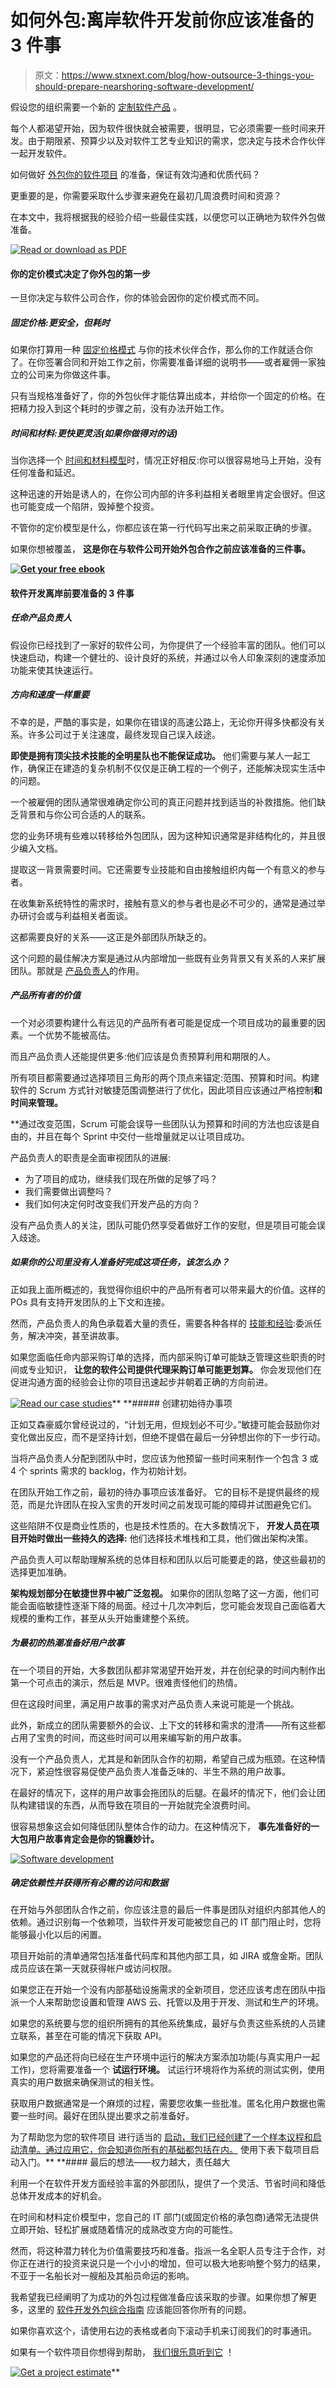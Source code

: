 # 如何外包:离岸软件开发前你应该准备的 3 件事

> 原文：<https://www.stxnext.com/blog/how-outsource-3-things-you-should-prepare-nearshoring-software-development/>

 假设您的组织需要一个新的  [定制软件产品](https://stxnext.com/blog/2017/03/29/bespoke-software-development-why-tailor-made-software-important/) 。

每个人都渴望开始，因为软件很快就会被需要，很明显，它必须需要一些时间来开发。由于期限紧、预算少以及对软件工艺专业知识的需求，您决定与技术合作伙伴一起开发软件。

如何做好  [外包你的软件项目](https://stxnext.com/software-development-outsourcing-guide/) 的准备，保证有效沟通和优质代码？

更重要的是，你需要采取什么步骤来避免在最初几周浪费时间和资源？

在本文中，我将根据我的经验介绍一些最佳实践，以便您可以正确地为软件外包做准备。

[![Read or download as PDF](img/c71d367cb823757aaa25fbfecdfea7ce.png)](https://cta-redirect.hubspot.com/cta/redirect/4542168/aa5bee82-2ad3-4e3a-bdd1-47a107c426d8) 

#### 你的定价模式决定了你外包的第一步

一旦你决定与软件公司合作，你的体验会因你的定价模式而不同。

##### 固定价格:更安全，但耗时

如果你打算用一种  [固定价格模式](https://stxnext.com/blog/2018/08/16/software-development-contracts-fixed-price-time-materials/#fixed-price) 与你的技术伙伴合作，那么你的工作就适合你了。在你签署合同和开始工作之前，你需要准备详细的说明书——或者雇佣一家独立的公司来为你做这件事。

只有当规格准备好了，你的外包伙伴才能估算出成本，并给你一个固定的价格。在把精力投入到这个耗时的步骤之前，没有办法开始工作。

##### 时间和材料:更快更灵活(如果你做得对的话)

当你选择一个  [时间和材料模型](https://stxnext.com/blog/2018/08/16/software-development-contracts-fixed-price-time-materials/#time-and-materials)时，情况正好相反:你可以很容易地马上开始，没有任何准备和延迟。

这种迅速的开始是诱人的，在你公司内部的许多利益相关者眼里肯定会很好。但这也可能变成一个陷阱，毁掉整个投资。

不管你的定价模型是什么，你都应该在第一行代码写出来之前采取正确的步骤。

如果你想被覆盖， **这是你在与软件公司开始外包合作之前应该准备的三件事。**

**[![Get your free ebook](img/9115af701c78dd8154ef102338d8b8d3.png)](https://cta-redirect.hubspot.com/cta/redirect/4542168/d9b230cf-e408-4a04-9e19-94ad3f756ebc)** 

#### 软件开发离岸前要准备的 3 件事

##### 任命产品负责人

假设你已经找到了一家好的软件公司，为你提供了一个经验丰富的团队。他们可以快速启动，构建一个健壮的、设计良好的系统，并通过以令人印象深刻的速度添加功能来使其快速运行。

##### 方向和速度一样重要

不幸的是，严酷的事实是，如果你在错误的高速公路上，无论你开得多快都没有关系。许多公司过于关注速度，最终发现自己误入歧途。

**即使是拥有顶尖技术技能的全明星队也不能保证成功。** 他们需要与某人一起工作，确保正在建造的复杂机制不仅仅是正确工程的一个例子，还能解决现实生活中的问题。

一个被雇佣的团队通常很难确定你公司的真正问题并找到适当的补救措施。他们缺乏背景和与你公司合适的人的联系。

您的业务环境有些难以转移给外包团队，因为这种知识通常是非结构化的，并且很少编入文档。

提取这一背景需要时间。它还需要专业技能和自由接触组织内每一个有意义的参与者。

在收集新系统特性的需求时，接触有意义的参与者也是必不可少的，通常是通过举办研讨会或与利益相关者面谈。

这都需要良好的关系——这正是外部团队所缺乏的。

这个问题的最佳解决方案是通过从内部增加一些既有业务背景又有关系的人来扩展团队。那就是  [产品负责人](https://stxnext.com/blog/2017/05/31/product-owner-responsibilities-path-junior-expert/)的作用。

##### 产品所有者的价值

一个对必须要构建什么有远见的产品所有者可能是促成一个项目成功的最重要的因素。一个优势不能被高估。

而且产品负责人还能提供更多:他们应该是负责预算利用和期限的人。

所有项目都需要通过选择项目三角形的两个顶点来锚定:范围、预算和时间。构建软件的 Scrum 方式针对敏捷范围调整进行了优化，因此项目应该通过严格控制**和** ****时间来管理。****

 **通过改变范围，Scrum 可能会误导一些团队认为预算和时间的方法也应该是自由的，并且在每个 Sprint 中交付一些增量就足以让项目成功。

产品负责人的职责是全面审视团队的进展:

*   为了项目的成功，继续我们现在所做的足够了吗？
*   我们需要做出调整吗？
*   我们如何决定何时改变我们开发产品的方向？

没有产品负责人的关注，团队可能仍然享受着做好工作的安慰，但是项目可能会误入歧途。

##### 如果你的公司里没有人准备好完成这项任务，该怎么办？

正如我上面所概述的，我觉得你组织中的产品所有者可以带来最大的价值。这样的 POs 具有支持开发团队的上下文和连接。

然而，产品负责人的角色承载着大量的责任，需要各种各样的  [技能和经验](https://www.scrumalliance.org/agile-resources/7-skills-you-need-to-be-a-great-product-owner):委派任务，解决冲突，甚至讲故事。

如果您面临任命内部采购订单的选择，而内部采购订单可能缺乏管理这些职责的时间或专业知识， **让您的软件公司提供代理采购订单可能更划算。** 你会发现他们在促进沟通方面的经验会让你的项目迅速起步并朝着正确的方向前进。

[![Read our case studies](img/eaf2d73bc39be15e20451ce86a36ad75.png)](https://cta-redirect.hubspot.com/cta/redirect/4542168/ccf9def3-1cba-4781-a997-a8c43f67adca)**  **##### 创建初始待办事项

正如艾森豪威尔曾经说过的，“计划无用，但规划必不可少。”敏捷可能会鼓励你对变化做出反应，而不是坚持计划，但绝不提倡在最后一分钟想出你的下一步行动。

当将产品负责人分配到团队中时，您应该为他预留一些时间来制作一个包含 3 或 4 个 sprints 需求的 backlog，作为初始计划。

在团队开始工作之前，最初的待办事项应该准备好。 它的目标不是提供最终的规范，而是允许团队在投入宝贵的开发时间之前发现可能的障碍并试图避免它们。

这些陷阱不仅是商业性质的，也是技术性质的。在大多数情况下，  **开发人员在项目开始时做出一些持久的选择:** 他们选择技术堆栈和工具，他们做出架构决策。

产品负责人可以帮助理解系统的总体目标和团队以后可能要走的路，使这些最初的选择更加准确。

**架构规划部分在敏捷世界中被广泛忽视。** 如果你的团队忽略了这一方面，他们可能会面临敏捷性逐渐下降的局面。经过十几次冲刺后，您可能会发现自己面临着大规模的重构工作，甚至从头开始重建整个系统。

##### 为最初的热潮准备好用户故事

在一个项目的开始，大多数团队都非常渴望开始开发，并在创纪录的时间内制作出第一个可点击的演示，然后是 MVP。很难责怪他们的热情。

但在这段时间里，满足用户故事的需求对产品负责人来说可能是一个挑战。

此外，新成立的团队需要额外的会议、上下文的转移和需求的澄清——所有这些都占用了宝贵的时间，而这些时间可以用来编写新的用户故事。

没有一个产品负责人，尤其是和新团队合作的初期，希望自己成为瓶颈。在这种情况下，紧迫性很容易促使产品负责人准备乏味的、半生不熟的用户故事。

在最好的情况下，这样的用户故事会拖团队的后腿。在最坏的情况下，他们会让团队构建错误的东西，从而导致在项目的一开始就完全浪费时间。

很容易想象这会如何降低团队整体合作的动力。在这种情况下， **事先准备好的一大包用户故事肯定会是你的锦囊妙计。**

[![Software development](img/839cbcb352d37e77995fce8799fa8662.png)](https://cta-redirect.hubspot.com/cta/redirect/4542168/0234a030-b669-4efc-af8d-baa810d43217) 

##### 确定依赖性并获得所有必需的访问和数据

在开始与外部团队合作之前，你应该注意的最后一件事是团队对组织内部其他人的依赖。通过识别每一个依赖项，当软件开发可能被您自己的 IT 部门阻止时，您将能够最小化以后的闲置。

项目开始前的清单通常包括准备代码库和其他内部工具，如 JIRA 或詹金斯。团队成员应该在第一天就获得帐户或访问权限。

如果您正在开始一个没有内部基础设施需求的全新项目，您还应该考虑在团队中指派一个人来帮助您设置和管理 AWS 云、托管以及用于开发、测试和生产的环境。

如果您的系统要与您的组织所拥有的其他系统集成，最好与负责这些系统的人员建立联系，甚至在可能的情况下获取 API。

如果您的产品还将向已经在生产环境中运行的解决方案添加功能(与真实用户一起工作)，您将需要准备一个  **试运行环境。** 试运行环境将作为系统的测试实例，使用真实的用户数据来确保测试的相关性。

获取用户数据通常是一个麻烦的过程，需要您收集一些批准。匿名化用户数据也需要一些时间。最好在团队提出要求之前准备好。

为了帮助您为您的软件项目 进行适当的 [启动，我们已经创建了一个样本议程和启动清单。通过应用它，你会知道你所有的基础都包括在内。](https://stxnext.com/blog/2017/06/21/6-steps-get-most-out-your-next-project-kickoff/) 使用下表下载项目启动入门。**  **#### 最后的想法——权力越大，责任越大

利用一个在软件开发方面经验丰富的外部团队，提供了一个灵活、节省时间和降低总体开发成本的好机会。

在时间和材料定价模型中，您自己的 IT 部门(或固定价格的承包商)通常无法提供立即开始、轻松扩展或随着情况的成熟改变方向的可能性。

然而，将这种潜力转化为价值需要技巧和准备。指派一名全职人员专注于合作，对你正在进行的投资来说只是一个小小的增加，但可以极大地影响整个努力的结果，不亚于一名船长对一艘船及其船员命运的影响。

我希望我已经阐明了为成功的外包过程做准备应该采取的步骤。如果你想了解更多，这里的  [软件开发外包综合指南](https://stxnext.com/software-development-outsourcing-guide/) 应该能回答你所有的问题。

如果你喜欢这个，请使用右边的表格或者向下滚动手机来订阅我们的时事通讯。

如果有一个软件项目你想得到帮助， [我们很乐意听到它](https://stxnext.com/contact-us/) ！

[![Get a project estimate](img/33a5cf5f1dda99377719e33bff42de03.png)](https://cta-redirect.hubspot.com/cta/redirect/4542168/1ec1ddae-fe98-45ce-ad83-e2e4a20ca20e)**